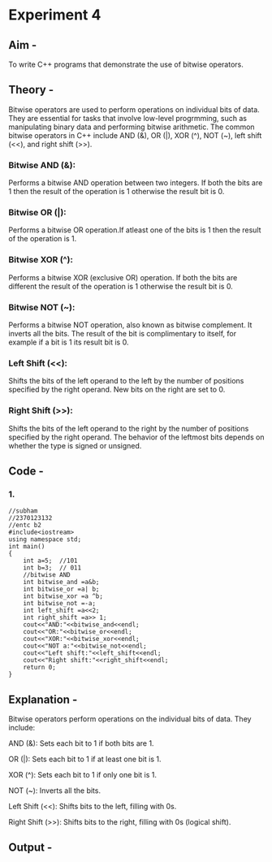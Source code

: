 # Experiment 4
## Aim - 
To write C++ programs that demonstrate the use of bitwise operators.
## Theory - 
Bitwise operators are used to perform operations on individual bits of data. They are essential for tasks that involve low-level progrmming, such as manipulating binary data and performing bitwise arithmetic.
The common bitwise operators in C++ include AND (&), OR (|), XOR (^), NOT (~), left shift (<<), and right shift (>>).

### Bitwise AND (&):

Performs a bitwise AND operation between two integers. If both the bits are 1 then the result of the operation is 1 otherwise the result bit is 0.

### Bitwise OR (|):

Performs a bitwise OR operation.If atleast one of the bits is 1 then the result of the operation is 1.

### Bitwise XOR (^):

Performs a bitwise XOR (exclusive OR) operation. If both the bits are different the result of the operation is 1 otherwise the result bit is 0.

### Bitwise NOT (~):

Performs a bitwise NOT operation, also known as bitwise complement. It inverts all the bits. The result of the bit is complimentary to itself, for example if a bit is 1 its result bit is 0.

### Left Shift (<<):

Shifts the bits of the left operand to the left by the number of positions specified by the right operand. New bits on the right are set to 0.

### Right Shift (>>):

Shifts the bits of the left operand to the right by the number of positions specified by the right operand. The behavior of the leftmost bits depends on whether the type is signed or unsigned.
## Code - 
### 1.
```
//subham
//2370123132
//entc b2
#include<iostream>
using namespace std;
int main()
{
    int a=5;  //101
    int b=3;  // 011
    //bitwise AND
    int bitwise_and =a&b;
    int bitwise_or =a| b;
    int bitwise_xor =a ^b;
    int bitwise_not =-a;
    int left_shift =a<<2;
    int right_shift =a>> 1;
    cout<<"AND:"<<bitwise_and<<endl;
    cout<<"OR:"<<bitwise_or<<endl;
    cout<<"XOR:"<<bitwise_xor<<endl;
    cout<<"NOT a:"<<bitwise_not<<endl;
    cout<<"Left shift:"<<left_shift<<endl;
    cout<<"Right shift:"<<right_shift<<endl;
    return 0;
}
```

## Explanation -
Bitwise operators perform operations on the individual bits of data. They include:

AND (&): Sets each bit to 1 if both bits are 1.

OR (|): Sets each bit to 1 if at least one bit is 1.

XOR (^): Sets each bit to 1 if only one bit is 1.

NOT (~): Inverts all the bits.

Left Shift (<<): Shifts bits to the left, filling with 0s.

Right Shift (>>): Shifts bits to the right, filling with 0s (logical shift).

## Output -
